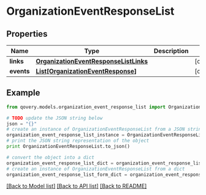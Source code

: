 # OrganizationEventResponseList


## Properties
Name | Type | Description | Notes
------------ | ------------- | ------------- | -------------
**links** | [**OrganizationEventResponseListLinks**](OrganizationEventResponseListLinks.md) |  | [optional] 
**events** | [**List[OrganizationEventResponse]**](OrganizationEventResponse.md) |  | [optional] 

## Example

```python
from qovery.models.organization_event_response_list import OrganizationEventResponseList

# TODO update the JSON string below
json = "{}"
# create an instance of OrganizationEventResponseList from a JSON string
organization_event_response_list_instance = OrganizationEventResponseList.from_json(json)
# print the JSON string representation of the object
print OrganizationEventResponseList.to_json()

# convert the object into a dict
organization_event_response_list_dict = organization_event_response_list_instance.to_dict()
# create an instance of OrganizationEventResponseList from a dict
organization_event_response_list_form_dict = organization_event_response_list.from_dict(organization_event_response_list_dict)
```
[[Back to Model list]](../README.md#documentation-for-models) [[Back to API list]](../README.md#documentation-for-api-endpoints) [[Back to README]](../README.md)


